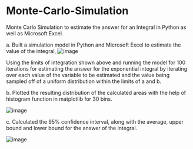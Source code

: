 # Monte-Carlo-Simulation
Monte Carlo Simulation to estimate the answer for an Integral in Python as well as Microsoft Excel

a. Built a simulation model in Python and Microsoft Excel to estimate the value of the integral,
![image](https://user-images.githubusercontent.com/42225976/156024615-05a42223-b3b4-47b8-a97a-db06d0ef7bb3.png)

Using the limits of integration shown above and running the model for 100 iterations for estimating the answer for the exponential integral by iterating over each value of the variable to be estimated and the value being sampled off of a uniform distribution within the limits of a and b.

b. Plotted the resulting distribution of the calculated areas with the help of histogram function in matplotlib for 30 bins. 

![image](https://user-images.githubusercontent.com/42225976/156025906-734318db-28d3-40e7-80bf-845843afa255.png)

c. Calculated the 95% confidence interval, along with the average, upper bound and lower bound for the answer of the integral.

![image](https://user-images.githubusercontent.com/42225976/156025969-1b050ac0-87b6-4269-a42f-956e366c82ed.png)

